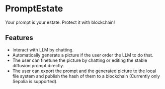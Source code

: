 # PromptEstate

Your prompt is your estate. Protect it with blockchain!

## Features

- Interact with LLM by chatting.
- Automatically generate a picture if the user order the LLM to do that.
- The user can finetune the picture by chatting or editing the stable diffusion prompt directly.
- The user can export the prompt and the generated picture to the local file system and publish the hash of them to a blockchain (Currently only Sepolia is supported).
